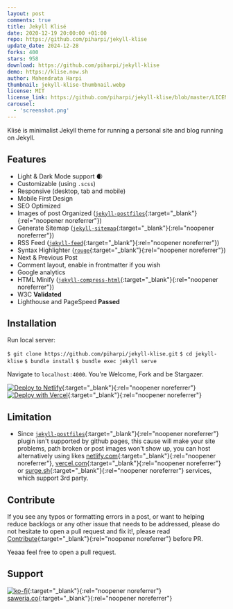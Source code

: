 ```yaml
---
layout: post
comments: true
title: Jekyll Klisé
date: 2020-12-19 20:00:00 +01:00
repo: https://github.com/piharpi/jekyll-klise
update_date: 2024-12-28
forks: 400
stars: 958
download: https://github.com/piharpi/jekyll-klise
demo: https://klise.now.sh
author: Mahendrata Harpi
thumbnail: jekyll-klise-thumbnail.webp
license: MIT
license_link: https://github.com/piharpi/jekyll-klise/blob/master/LICENSE
carousel:
  - 'screenshot.png'
---
```


Klisé is minimalist Jekyll theme for running a personal site and blog running on Jekyll.

## Features

* Light & Dark Mode support :waxing_crescent_moon:
* Customizable (using `.scss`)
* Responsive (desktop, tab and mobile)
* Mobile First Design
* SEO Optimized
* Images of post Organized ([`jekyll-postfiles`](https://github.com/nhoizey/jekyll-postfiles){:target="_blank"}{:rel="noopener noreferrer"})
* Generate Sitemap ([`jekyll-sitemap`](https://github.com/jekyll/jekyll-sitemap){:target="_blank"}{:rel="noopener noreferrer"})
* RSS Feed ([`jekyll-feed`](https://github.com/jekyll/jekyll-feed){:target="_blank"}{:rel="noopener noreferrer"})
* Syntax Highlighter ([`rouge`](https://github.com/rouge-ruby/rouge){:target="_blank"}{:rel="noopener noreferrer"})
* Next & Previous Post
* Comment layout, enable in frontmatter if you wish
* Google analytics
* HTML Minify ([`jekyll-compress-html`](https://github.com/penibelst/jekyll-compress-html){:target="_blank"}{:rel="noopener noreferrer"})
* W3C **Validated**
* Lighthouse and PageSpeed **Passed**

## Installation

Run local server:

  `$ git clone https://github.com/piharpi/jekyll-klise.git`
  `$ cd jekyll-klise`
  `$ bundle install`
  `$ bundle exec jekyll serve`

Navigate to `localhost:4000`. You're Welcome, Fork and be Stargazer.

[![Deploy to Netlify](https://www.netlify.com/img/deploy/button.svg)](https://app.netlify.com/start/deploy?repository=https://github.com/piharpi/jekyll-klise){:target="_blank"}{:rel="noopener noreferrer"} [![Deploy with Vercel](https://vercel.com/button)](https://vercel.com/import/project?template=https://github.com/piharpi/jekyll-klise){:target="_blank"}{:rel="noopener noreferrer"}

## Limitation

* Since [`jekyll-postfiles`](https://github.com/nhoizey/jekyll-postfiles#compatibility){:target="_blank"}{:rel="noopener noreferrer"} plugin isn't supported by github pages, this cause will make your site problems, path broken or post images won't show up, you can host alternatively using likes [netlify.com](https://netlify.com){:target="_blank"}{:rel="noopener noreferrer"}, [vercel.com](https://vercel.com){:target="_blank"}{:rel="noopener noreferrer"} or [surge.sh](https://surge.sh){:target="_blank"}{:rel="noopener noreferrer"} services, which support 3rd party.

## Contribute

If you see any typos or formatting errors in a post, or want to helping reduce backlogs or any other issue that needs to be addressed, please do not hesitate to open a pull request and fix it!, please read [Contribute](https://github.com/piharpi/jekyll-klise/blob/master/CONTRIBUTING.md){:target="_blank"}{:rel="noopener noreferrer"} before PR.

Yeaaa feel free to open a pull request.

## Support

[![ko-fi](https://www.ko-fi.com/img/githubbutton_sm.svg)](https://ko-fi.com/W7W7MJ4X){:target="_blank"}{:rel="noopener noreferrer"} [saweria.co](https://saweria.co/piharpi){:target="_blank"}{:rel="noopener noreferrer"}
